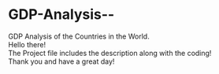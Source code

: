 # GDP-Analysis--
GDP Analysis of the Countries in the World.     
Hello there!        
The Project file includes the description along with the coding!         
Thank you and have a great day!
